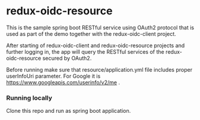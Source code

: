# redux-oidc-resource

This is the sample spring boot RESTful service using OAuth2 protocol that is used as part of the demo together with the redux-oidc-client project.

After starting of redux-oidc-client and redux-oidc-resource projects and further logging in, the app will query the RESTful services of the redux-oidc-resource secured by OAuth2.

Before running make sure that resource/application.yml file includes proper userInfoUri parameter. For Google it is https://www.googleapis.com/userinfo/v2/me .


### Running locally
Clone this repo and run as spring boot application.
